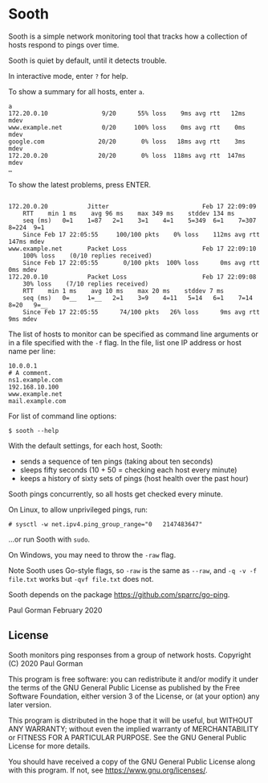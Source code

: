 Sooth
========================================

Sooth is a simple network monitoring tool that tracks how a collection of hosts respond to pings over time.

Sooth is quiet by default, until it detects trouble.

In interactive mode, enter `?` for help.

To show a summary for all hosts, enter `a`.

```
a
172.20.0.10               9/20      55% loss    9ms avg rtt   12ms mdev
www.example.net           0/20     100% loss    0ms avg rtt    0ms mdev
google.com               20/20       0% loss   18ms avg rtt    3ms mdev
172.20.0.20              20/20       0% loss  118ms avg rtt  147ms mdev
…
```

To show the latest problems, press ENTER.

```

172.20.0.20           Jitter                          Feb 17 22:09:09
    RTT    min 1 ms    avg 96 ms    max 349 ms    stddev 134 ms
    seq (ms)   0=1    1=87   2=1    3=1    4=1    5=349  6=1    7=307  8=224  9=1  
    Since Feb 17 22:05:55     100/100 pkts    0% loss    112ms avg rtt    147ms mdev
www.example.net       Packet Loss                     Feb 17 22:09:10
    100% loss    (0/10 replies received)
    Since Feb 17 22:05:55       0/100 pkts  100% loss      0ms avg rtt      0ms mdev
172.20.0.10           Packet Loss                     Feb 17 22:09:08
    30% loss    (7/10 replies received)
    RTT    min 1 ms    avg 10 ms    max 20 ms    stddev 7 ms
    seq (ms)   0=__   1=__   2=1    3=9    4=11   5=14   6=1    7=14   8=20   9=__ 
    Since Feb 17 22:05:55      74/100 pkts   26% loss      9ms avg rtt      9ms mdev

```

The list of hosts to monitor can be specified as command line arguments or in a file specified with the `-f` flag.
In the file, list one IP address or host name per line:

```
10.0.0.1
# A comment.
ns1.example.com
192.168.10.100
www.example.net
mail.example.com
```

For list of command line options:

```
$ sooth --help
```

With the default settings, for each host, Sooth:

- sends a sequence of ten pings (taking about ten seconds)
- sleeps fifty seconds (10 + 50 = checking each host every minute)
- keeps a history of sixty sets of pings (host health over the past hour)

Sooth pings concurrently, so all hosts get checked every minute.

On Linux, to allow unprivileged pings, run:

```
# sysctl -w net.ipv4.ping_group_range="0   2147483647"
```

…or run Sooth with `sudo`.

On Windows, you may need to throw the `-raw` flag.

Note Sooth uses Go-style flags, so `-raw` is the same as `--raw`, and `-q -v -f file.txt` works but `-qvf file.txt` does not.

Sooth depends on the package https://github.com/sparrc/go-ping.


Paul Gorman
February 2020


License
----------------------------------------

Sooth monitors ping responses from a group of network hosts.
Copyright (C) 2020 Paul Gorman

This program is free software: you can redistribute it and/or modify
it under the terms of the GNU General Public License as published by
the Free Software Foundation, either version 3 of the License, or
(at your option) any later version.

This program is distributed in the hope that it will be useful,
but WITHOUT ANY WARRANTY; without even the implied warranty of
MERCHANTABILITY or FITNESS FOR A PARTICULAR PURPOSE.  See the
GNU General Public License for more details.

You should have received a copy of the GNU General Public License
along with this program.  If not, see <https://www.gnu.org/licenses/>.
